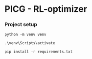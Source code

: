 # PICG - RL-optimizer

### Project setup

```
python -m venv venv
```

```
.\venv\Scripts\activate
```
 
```
pip install -r requirements.txt
```


